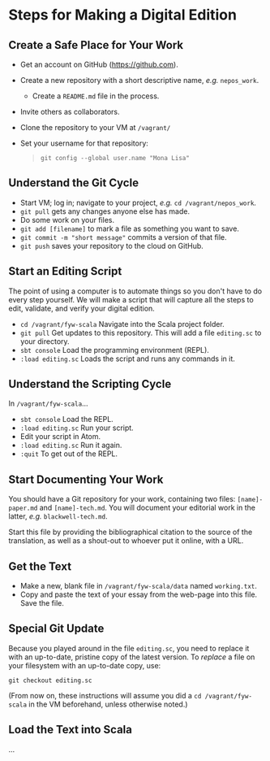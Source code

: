 # Steps for Making a Digital Edition

## Create a Safe Place for Your Work

- Get an account on GitHub (https://github.com).
- Create a new repository with a short descriptive name, *e.g.* `nepos_work`.
	- Create a `README.md` file in the process.
- Invite others as collaborators.
- Clone the repository to your VM at `/vagrant/`
- Set your username for that repository:

	> `git config --global user.name "Mona Lisa"`

## Understand the Git Cycle

- Start VM; log in; navigate to your project, *e.g.* `cd /vagrant/nepos_work`.
- `git pull` gets any changes anyone else has made.
- Do some work on your files.
- `git add [filename]` to mark a file as something you want to save.
- `git commit -m "short message"` commits a version of that file.
- `git push` saves your repository to the cloud on GitHub.

## Start an Editing Script

The point of using a computer is to automate things so you don't have to do every step yourself. We will make a script that will capture all the steps to edit, validate, and verify your digital edition.

- `cd /vagrant/fyw-scala` Navigate into the Scala project folder.
- `git pull` Get updates to this repository. This will add a file `editing.sc` to your directory.
- `sbt console` Load the programming environment (REPL).
- `:load editing.sc` Loads the script and runs any commands in it.

## Understand the Scripting Cycle

In `/vagrant/fyw-scala`…

- `sbt console` Load the REPL.
- `:load editing.sc` Run your script.
- Edit your script in Atom.
- `:load editing.sc` Run it again.
- `:quit` To get out of the REPL.

## Start Documenting Your Work

You should have a Git repository for your work, containing two files: `[name]-paper.md` and `[name]-tech.md`. You will document your editorial work in the latter, *e.g.* `blackwell-tech.md`.

Start this file by providing the bibliographical citation to the source of the translation, as well as a shout-out to whoever put it online, with a URL.

## Get the Text

- Make a new, blank file in `/vagrant/fyw-scala/data` named `working.txt`.
- Copy and paste the text of your essay from the web-page into this file. Save the file.

## Special Git Update

Because you played around in the file `editing.sc`, you need to replace it with an up-to-date, pristine copy of the latest version. To *replace* a file on your filesystem with an up-to-date copy, use:

    git checkout editing.sc

(From now on, these instructions will assume you did a `cd /vagrant/fyw-scala` in the VM beforehand, unless otherwise noted.)

## Load the Text into Scala




…
